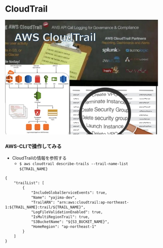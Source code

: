 # CloudTrail

![Alt Text](https://github.com/yhidetoshi/Pictures/raw/master/aws/aws-reinvent-2013-report-aws-cloudtrail-1-638.jpg)


### AWS-CLIで操作してみる

- CloudTrailの情報を参照する
  - `$ aws cloudtrail describe-trails --trail-name-list ${TRAIL_NAME}`
```
{
    "trailList": [
        {
            "IncludeGlobalServiceEvents": true,
            "Name": "yajima-dev",
            "TrailARN": "arn:aws:cloudtrail:ap-northeast-1:${TRAIL_NAME}:trail/${TRAIL_NAME}",
            "LogFileValidationEnabled": true,
            "IsMultiRegionTrail": true,
            "S3BucketName": "${S3_BUCKET_NAME}",
            "HomeRegion": "ap-northeast-1"
        }
    ]
}
```
